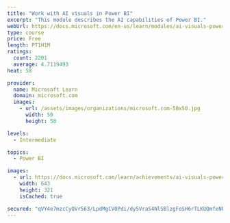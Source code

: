 ```yaml
---
title: "Work with AI visuals in Power BI"
excerpt: "This module describes the AI capabilities of Power BI."
webUrl: https://docs.microsoft.com/en-us/learn/modules/ai-visuals-power-bi/
type: course
price: Free
length: PT1H1M
ratings:
  count: 2201
  average: 4.7119493
heat: 58

provider:
  name: Microsoft Learn
  domain: microsoft.com
  images:
    - url: /assets/images/organizations/microsoft.com-50x50.jpg
      width: 50
      height: 50

levels:
  - Intermediate

topics:
  - Power BI

images:
  - url: https://docs.microsoft.com/learn/achievements/ai-visuals-power-bi-social.png
    width: 643
    height: 321
    isCached: true

secured: "qVY4e7mzcCyQVr563/LpdMgCV0Pdi/dy5VraS4NlSBlzgFoSH6rTLKUQmfeNROLoEQXas/ImBYyrbXbmr+fwIvzX/YeTiKbQ0/bf7YLX7ahoOELMjxv9EzTzuJv4yab7DqTu1fHEmIt+cJvE3ZTiJ55FS4Ros+NH6JPLobOPlatfQ1neB48ibXzJsY6u5et12xAenEX3JUazzvk6fAsxmwIKckG1knCDNZZJgcUU4y+DpzI/I7kmg8W2wuYwEuTsVu2cBfL3HkliZJu9jbEh3kIftlzxTu23a5MaF8FFBczxcjAh2fp1SkPbnk7/nJ7kzyrfFWR9hra9PORDeJPoEKD3wzq+5/ojN36n/obYtng8xh5BTVVIa2y6Bt2dOidiJa6QBtg5SvBb3Ct2HmRLb1Bv7HsW00SBFJuC70GSWOc=;7nQnp2kvuwHnlyargpAeqQ=="
---
```


